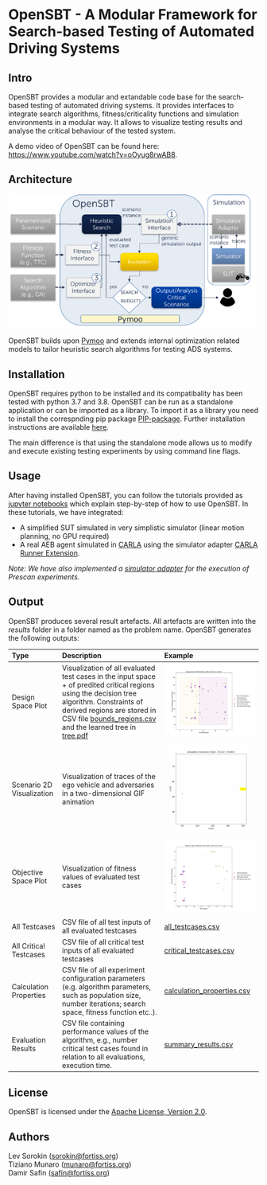 # OpenSBT - A Modular Framework for Search-based Testing of Automated Driving Systems


## Intro

OpenSBT provides a modular and extandable code base for the search-based testing of automated driving systems. It provides interfaces to integrate search algorithms, fitness/criticality functions and simulation environments in a modular way. It allows to visualize testing results and analyse the critical behaviour of the tested system. 

A demo video of OpenSBT can be found here: https://www.youtube.com/watch?v=oOyug8rwAB8.


## Architecture

<p align="center">
<div style="text-align:center"><img src="doc/figures/OpenSBT_architecture.png" width="500"/></div>
</p>

OpenSBT builds upon [Pymoo](https://pymoo.org/) and extends internal optimization related models to tailor heuristic search algorithms for testing ADS systems.

## Installation

OpenSBT requires python to be installed and its compatibality has been tested with python 3.7 and 3.8. OpenSBT can be run as a standalone application or can be imported as a library.  To import it as a library you need to install the correspnding pip package [PIP-package](TODO). Further installation instructions are available [here](/doc/jupyter/01_Installation.ipynb).

The main difference is that using the standalone mode allows us to modify and execute existing testing experiments by using command line flags.

## Usage

After having installed OpenSBT, you can follow the tutorials provided as [jupyter notebooks](/doc/jupyter) which explain step-by-step of how to use OpenSBT. In these tutorials, we have integrated:

-  A simplified SUT simulated in very simplistic simulator (linear motion planning, no GPU required) 
-  A real AEB agent simulated in [CARLA](https://carla.org/) using the simulator adapter [CARLA Runner Extension](https://git.fortiss.org/opensbt/carla-runner).

_Note: We have also implemented a [simulator adapter](https://git.fortiss.org/opensbt/prescan_runner) for the execution of Prescan experiments._


## Output

OpenSBT produces several result artefacts. All artefacts are written into the *results* folder in a folder named as the problem name. 
OpenSBT generates the following outputs:


| Type | Description | Example | 
|:--------------|:-------------|:--------------|
| Design Space Plot | Visualization of all evaluated test cases in the input space + of predited critical regions using the decision tree algorithm. Constraints of derived regions are stored in CSV file [bounds_regions.csv](doc/example/results/single/PedestrianCrossingStartWalk/NSGA2/ex2/classification/bounds_regions.csv) and the learned tree in [tree.pdf](example/results/single/PedestrianCrossingStartWalk/NSGA2/ex2/classification/tree.pdf) | <img src="doc/example/results/single/PedestrianCrossingStartWalk/NSGA2/ex2/design_space/FinalHostSpeed_PedestrianEgoDistanceStartWalk.png" alt="Design Space Plot" width="400"/>  |
| Scenario 2D Visualization | Visualization of traces of the ego vehicle and adversaries in a two-dimensional GIF animation | <img src="doc/example/results/single/PedestrianCrossingStartWalk/NSGA2/ex2/gif/0_trajectory.gif" alt="Scenario Visualization" width="400"/> |
Objective Space Plot | Visualization of fitness values of evaluated test cases   | <img src="doc/example/results/single/PedestrianCrossingStartWalk/NSGA2/ex2/objective_space/Min%20distance_Velocity%20at%20min%20distance.png" alt="Objective Space Plot" width="400"/> |
| All Testcases |  CSV file of all test inputs of all evaluated testcases | [all_testcases.csv](doc/example/results/single/PedestrianCrossingStartWalk/NSGA2/ex2/all_testcases.csv) |
| All Critical Testcases |  CSV file of all critical test inputs of all evaluated testcases | [critical_testcases.csv](doc/example/results/single/PedestrianCrossingStartWalk/NSGA2/ex2/critical_testcases.csv)|
| Calculation Properties |  CSV file of all experiment configuration parameters (e.g. algorithm parameters, such as population size, number iterations; search space, fitness function etc..).  | [calculation_properties.csv](doc/example/results/single/PedestrianCrossingStartWalk/NSGA2/ex2/calculation_properties.csv) |
| Evaluation Results |  CSV file containing performance values of the algorithm, e.g., number critical test cases found in relation to all evaluations, execution time.| [summary_results.csv](doc/example/results/single/PedestrianCrossingStartWalk/NSGA2/ex2/summary_results.csv)|


## License

OpenSBT is licensed under the [Apache License, Version 2.0](LICENSE).

## Authors

Lev Sorokin (sorokin@fortiss.org) \
Tiziano Munaro (munaro@fortiss.org) \
Damir Safin (safin@fortiss.org) 

